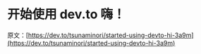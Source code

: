 # 开始使用 dev.to 嗨！

原文：[https://dev.to/tsunaminori/started-using-devto-hi-3a9m](https://dev.to/tsunaminori/started-using-devto-hi-3a9m)